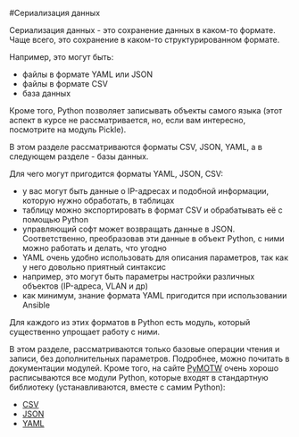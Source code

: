 #Сериализация данных

Сериализация данных - это сохранение данных в каком-то формате.
Чаще всего, это сохранение в каком-то структурированном формате.

Например, это могут быть:
* файлы в формате YAML или JSON
* файлы в формате CSV
* база данных

Кроме того, Python позволяет записывать объекты самого языка (этот аспект в курсе не рассматривается, но, если вам интересно, посмотрите на модуль Pickle).

В этом разделе рассматриваются форматы CSV, JSON, YAML, а в следующем разделе - базы данных.


Для чего могут пригодится форматы YAML, JSON, CSV:
* у вас могут быть данные о IP-адресах и подобной информации, которую нужно обработать, в таблицах
 * таблицу можно экспортировать в формат CSV и обрабатывать её с помощью Python
* управляющий софт может возвращать данные в JSON. Соответственно, преобразовав эти данные в объект Python, с ними можно работать и делать, что угодно
* YAML очень удобно использовать для описания параметров, так как у него довольно приятный синтаксис
 * например, это могут быть параметры настройки различных объектов (IP-адреса, VLAN и др)
 * как минимум, знание формата YAML пригодится при использовании Ansible

Для каждого из этих форматов в Python есть модуль, который существенно упрощает работу с ними.

В этом разделе, рассматриваются только базовые операции чтения и записи, без дополнительных параметров.
Подробнее, можно почитать в документации модулей. Кроме того, на сайте [PyMOTW](https://pymotw.com/2/contents.html) очень хорошо расписываются все модули Python, которые входят в стандартную библиотеку (устанавливаются, вместе с самим Python):
* [CSV](https://pymotw.com/2/csv/index.html)
* [JSON](https://pymotw.com/2/json/index.html)
* [YAML](http://pyyaml.org/wiki/PyYAMLDocumentation)
